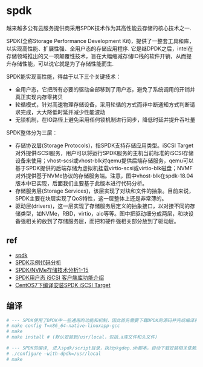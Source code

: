 # spdk
越来越多公有云服务提供商采用SPDK技术作为其高性能云存储的核心技术之一.

SPDK(全称Storage Performance Development Kit)，提供了一整套工具和库，以实现高性能、扩展性强、全用户态的存储应用程序. 它是继DPDK之后，intel在存储领域推出的又一项颠覆性技术，旨在大幅缩减存储IO栈的软件开销，从而提升存储性能，可以说它就是为了存储性能而生.

SPDK能实现高性能，得益于以下三个关键技术：
- 全用户态，它把所有必要的驱动全部移到了用户态，避免了系统调用的开销并真正实现内存零拷贝
- 轮循模式，针对高速物理存储设备，采用轮循的方式而非中断通知方式判断请求完成，大大降低时延并减少性能波动
- 无锁机制，在IO路径上避免采用任何锁机制进行同步，降低时延并提升吞吐量

SPDK整体分为三层：

- 存储协议层(Storage Protocols)，指SPDK支持存储应用类型。iSCSI Target对外提供iSCSI服务，用户可以将运行SPDK服务的主机当前标准的iSCSI存储设备来使用；vhost-scsi或vhost-blk对qemu提供后端存储服务，qemu可以基于SPDK提供的后端存储为虚拟机挂载virtio-scsi或virtio-blk磁盘；NVMF对外提供基于NVMe协议的存储服务端。注意，图中vhost-blk在spdk-18.04版本中已实现，后面我们主要基于此版本进行代码分析。
- 存储服务层(Storage Services)，该层实现了对块和文件的抽象。目前来说，SPDK主要在块层实现了QoS特性，这一层整体上还是非常薄的。
- 驱动层(drivers)，这一层实现了存储服务层定义的抽象接口，以对接不同的存储类型，如NVMe，RBD，virtio，aio等等。图中把驱动细分成两层，和块设备强相关的放到了存储服务层，而把和硬件强相关部分放到了驱动层。

## ref
- [spdk](https://rootw.github.io/tags/#SPDK-ref)
- [SPDK示例代码分析](https://blog.csdn.net/zlarm/article/details/79151138)
- [SPDK/NVMe存储技术分析1-15](https://www.cnblogs.com/vlhn/tag/NVMe/)
- [SPDK用户态 iSCSI 客户端库功能介绍](https://www.sdnlab.com/23018.html)
- [CentOS7下编译安装SPDK iSCSI Target](https://blog.csdn.net/bobpen/article/details/62218407)

## 编译
```bash
# --- SPDK使用了DPDK中一些通用的功能和机制，因此首先需要下载DPDK的源码并完成编译和安装
# make config T=x86_64-native-linuxapp-gcc
# make
# make install # (默认安装到/usr/local，包括.a库文件和头文件)

# --- SPDK的编译, 进入spdk/script目录，执行pkgdep.sh脚本，自动下载安装相关依赖文件
# ./configure –with-dpdk=/usr/local
# make
```